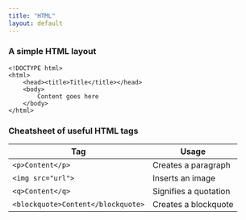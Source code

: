 ```yaml
---
title: "HTML"
layout: default
---
```


### A simple HTML layout
```
<!DOCTYPE html>
<html>
    <head><title>Title</title></head>
    <body>
        Content goes here
    </body>
</html>
```

### Cheatsheet of useful HTML tags

Tag | Usage
----|------
``<p>Content</p>`` | Creates a paragraph
``<img src="url">`` | Inserts an image
``<q>Content</q>`` | Signifies a quotation
``<blockquote>Content</blockquote>`` | Creates a blockquote
